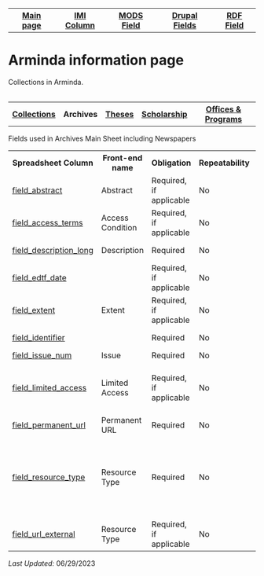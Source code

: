 <!DOCTYPE html>
<html>
<body>

<table style="width:100%">
  <tr>
    <th><a href="index.md">Main page</a></th>
	<th><a href="IMI.md">IMI Column</a></th>
    <th><a href="MODS.md">MODS Field</a></th>
	<th><a href="DrupalFields.md">Drupal Fields</a></th>
    <th><a href="RDF.md">RDF Field</a></th>
  </tr>
<table>
 <h1>Arminda information page</h1> 
  
<p>Collections in Arminda.</p>
<table>
   <tr>
     		<th><a href="collections.md">Collections</a></th>
	   	<th>Archives</th>
		<th><a href="Theses.md">Theses</a></th>
		<th><a href="scholarship.md">Scholarship</a></th>
		<th><a href="Offices&Programs.md">Offices & Programs</a></th>
  </tr>
 </table>
<p>Fields used in Archives Main Sheet including Newspapers</p>
<table>
  	<tr>
		<th>Spreadsheet Column</th>
		<th>Front-end name</th>
		<th>Obligation</th>
		<th>Repeatability</th>
		<th>Public Field</th>
		<th>Additional Note</th>  
	</tr>
	<tr>
		<td><a href="field_abstract.md">field_abstract</a></td>
		<td>Abstract</td>
		<td>Required, if applicable</td>
		<td>No</td>
		<td>Yes</td>
		<td>For paragraphs, use 2 line breaks in the cell (ctrl + "Enter")</td>
	</tr>
	<tr>
		<td><a href="field_access_terms.md">field_access_terms</a></td>
		<td>Access Condition</td>
		<td>Required, if applicable</td>
		<td>No</td>
		<td>No</td>
		<td>Field must be used in conjunction with field_limited_access</td>
	</tr>
	<tr>
		<td><a href="field_description_long.md">field_description_long</a></td>
		<td>Description</td>
		<td>Required</td>
		<td>No</td>
		<td>Yes</td>
		<td>For paragraphs, use 2 line breaks in the cell (ctrl + "Enter")</td>
	</tr>
	<tr>
		<td><a href="field_edtf_date.md">field_edtf_date</a></td>
		<td></td>
		<td>Required, if applicable</td>
		<td>No</td>
		<td>No</td>
		<td>See "EDTF according to DateFormattingGuidelinesARMINDA" for formatting</td>
	</tr>
	<tr>
		<td><a href="field_extent.md">field_extent</a></td>
		<td>Extent</td>
		<td>Required, if applicable</td>
		<td>No</td>
		<td>Yes</td>
		<td></td>
  	</tr>
	<tr>
		<td><a href="field_identifier.md">field_identifier</a></td>
		<td></td>
		<td>Required</td>
		<td>No</td>
		<td>No</td>
		<td>See collection guidelines for creation protocols</td>
	</tr>
	<tr>
		<td><a href="field_issue_num.md">field_issue_num</a></td>
		<td>Issue</td>
		<td>Required</td>
		<td>No</td>
		<td>Yes</td>
		<td>Required for newspaper module</td>
	</tr>
	<tr>
		<td><a href="field_limited_access.md">field_limited_access</a></td>
		<td>Limited Access</td>
		<td>Required, if applicable</td>
		<td>No</td>
		<td>Yes</td>
		<td>There are two Access Condition fields.The other is field_access_terms. Field must be used in conjunction 			with field_access_terms.</td>
	</tr>
	<tr>
		<td><a href="field_permanent_url.md">field_permanent_url</a></td>
		<td>Permanent URL</td>
		<td>Required</td>
		<td>No</td>
		<td>Yes</td>
		<td></td>
	</tr>
	<tr>
		<td><a href="field_resource_type.md">field_resource_type</a></td>
		<td>Resource Type</td>
		<td>Required</td>
		<td>No</td>
		<td>No</td>
		<td>Due to the structure of Islandora 8, field_resource_type is a technical metadata field that has more to do with display of objects and less of the Type of Resource the object is - thus the definition, parameters and rules are different than other descriptive metadata fields.</td>
	</tr>
	<tr>
		<td><a href="field_url_external.md">field_url_external</a></td>
		<td>Resource Type</td>
		<td>Required, if applicable</td>
		<td>No</td>
		<td>Yes</td>
		<td>Storage consideration URL. Currently storage is in Google Drive. </td>
	</tr>
</table>
<dl>
	<p><i>Last Updated: </i>06/29/2023</p>
</dl>
</body>
</html>
